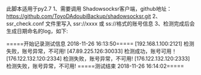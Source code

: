 此脚本适用于py2.7
1、需要调用 Shadowsocksr客户端，github地址：https://github.com/ToyoDAdoubiBackup/shadowsocksr.git
2、ssr_check.conf 文件里写入 ssr://xxxx 或 ss://格式的账号信息
3、检测完成后会生成日期命名的log，如下:

=====开始记录测试信息 2018-11-26 16:13:50=====
[192.168.1.100:2121] 检测失败，账号异常，不可用!
[47.89.225.126:30033] 检测成功，账号可用！
[176.122.132.120:2334] 检测失败，账号异常，不可用!
[176.122.132.120:2333] 检测失败，账号异常，不可用!
=====测试结束 2018-11-26 16:14:02=====
